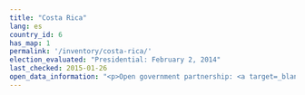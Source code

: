 ```yaml
---
title: "Costa Rica"
lang: es
country_id: 6
has_map: 1
permalink: '/inventory/costa-rica/'
election_evaluated: "Presidential: February 2, 2014"
last_checked: 2015-01-26
open_data_information: "<p>Open government partnership: <a target=_blank href=http://www.opengovpartnership.org/country/costa-rica>http://www.opengovpartnership.org/country/costa-rica</a></p>"
---
```

